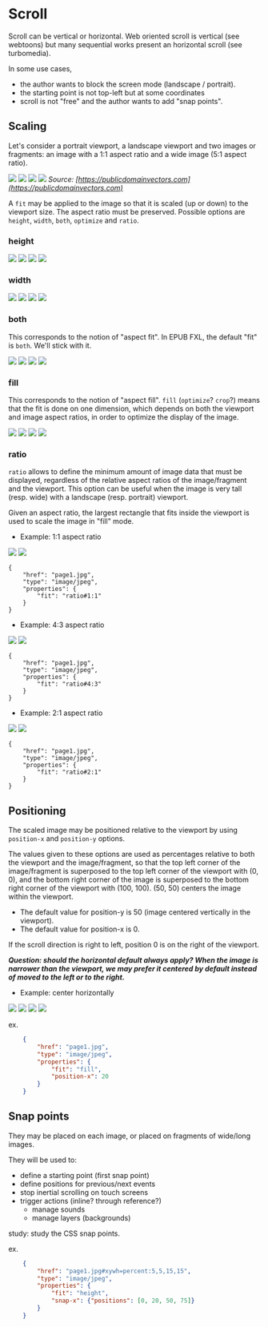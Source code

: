 # Scroll

Scroll can be vertical or horizontal. Web oriented scroll is vertical (see webtoons) but many sequential works present an horizontal scroll (see turbomedia).

In some use cases, 

- the author wants to block the screen mode (landscape / portrait). 
- the starting point is not top-left but at some coordinates
- scroll is not "free" and the author wants to add "snap points". 

## Scaling

Let's consider a portrait viewport, a landscape viewport and two images or fragments: an image with a 1:1 aspect ratio and a wide image (5:1 aspect ratio).

![](scroll/portrait.png) ![](scroll/landscape.png) ![](scroll/square.png) ![](scroll/wide.png)
*Source: [https://publicdomainvectors.com](https://publicdomainvectors.com)*

A `fit` may be applied to the image so that it is scaled (up or down) to the viewport size. The aspect ratio must be preserved. Possible options are `height`, `width`, `both`, `optimize` and `ratio`.

### height

![](scroll/portrait_square_fill_left.png) ![](scroll/landscape_square_fit.png) ![](scroll/portrait_wide_fill_left.png) ![](scroll/landscape_wide_fill_left.png)

### width

![](scroll/portrait_square_fit.png) ![](scroll/landscape_square_fill.png) ![](scroll/portrait_wide_fit.png) ![](scroll/landscape_wide_fit.png)

### both

This corresponds to the notion of "aspect fit". In EPUB FXL, the default "fit" is `both`. We'll stick with it.  

![](scroll/portrait_square_fit.png) ![](scroll/landscape_square_fit.png) ![](scroll/portrait_wide_fit.png) ![](scroll/landscape_wide_fit.png)

### fill

This corresponds to the notion of "aspect fill". `fill` (`optimize`? `crop`?) means that the fit is done on one dimension, which depends on both the viewport and image aspect ratios, in order to optimize the display of the image.

![](scroll/portrait_square_fill_left.png) ![](scroll/landscape_square_fill.png) ![](scroll/portrait_wide_fill_left.png) ![](scroll/landscape_wide_fill_left.png)

### ratio

`ratio` allows to define the minimum amount of image data that must be displayed, regardless of the relative aspect ratios of the image/fragment and the viewport. This option can be useful when the image is  very tall (resp. wide) with a landscape (resp. portrait) viewport.

Given an aspect ratio, the largest rectangle that fits inside the viewport is used to scale the image in "fill" mode.

- Example: 1:1 aspect ratio

![](scroll/portrait_wide_ratio1_left.png) ![](scroll/landscape_wide_fill_left.png)

	{
		"href": "page1.jpg",
		"type": "image/jpeg",
		"properties": {
			"fit": "ratio#1:1"
		}
	}

- Example: 4:3 aspect ratio

![](scroll/portrait_wide_ratio43_left.png) ![](scroll/landscape_wide_fill_left.png)

	{
		"href": "page1.jpg",
		"type": "image/jpeg",
		"properties": {
			"fit": "ratio#4:3"
		}
	}

- Example: 2:1 aspect ratio

![](scroll/portrait_wide_ratio21_left.png) ![](scroll/landscape_wide_ratio21_left.png)

	{
		"href": "page1.jpg",
		"type": "image/jpeg",
		"properties": {
			"fit": "ratio#2:1"
		}
	}


## Positioning

The scaled image may be positioned relative to the viewport by using `position-x` and `position-y` options.

The values given to these options are used as percentages relative to both the viewport and the image/fragment, so that the top left corner of the image/fragment is superposed to the top left corner of the viewport with (0, 0), and the bottom right corner of the image is superposed to the bottom right corner of the viewport with (100, 100). (50, 50) centers the image within the viewport.

- The default value for position-y is 50 (image centered vertically in the viewport).
- The default value for position-x is 0. 

If the scroll direction is right to left, position 0 is on the right of the viewport. 

***Question: should the horizontal default always apply? When the image is narrower than the viewport, we may prefer it centered by default instead of moved to the left or to the right.***

- Example: center horizontally

![](scroll/portrait_square_fill_center.png) ![](scroll/landscape_square_fill.png) ![](scroll/portrait_wide_fill_center.png) ![](scroll/landscape_wide_fill_center.png)

ex.

```json
	{
		"href": "page1.jpg",
		"type": "image/jpeg",
		"properties": {
			"fit": "fill",
			"position-x": 20
		}
	}
```

## Snap points

They may be placed on each image, or placed on fragments of wide/long images. 

They will be used to:

- define a starting point (first snap point)
- define positions for previous/next events
- stop inertial scrolling on touch screens
- trigger actions (inline? through reference?)
	- manage sounds
	- manage layers (backgrounds)

study: study the CSS snap points.

ex.

```json
	{
		"href": "page1.jpg#xywh=percent:5,5,15,15",
		"type": "image/jpeg",
		"properties": {
			"fit": "height",
			"snap-x": {"positions": [0, 20, 50, 75]}
		}
	}
```

